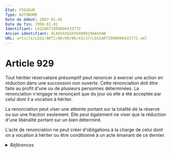 ```yaml
---
État: VIGUEUR
Type: AUTONOME
Date de début: 2007-01-01
Date de fin: 2999-01-01
Identifiant: LEGIARTI000006433772
Ancien identifiant: ACAXXXXXXXX5X00929AAXXAB
URL: article/LEGI/ARTI/00/00/06/43/37/LEGIARTI000006433772.xml
---
```


<h1>Article 929</h1>

Tout héritier réservataire présomptif peut renoncer à exercer une action en
réduction dans une succession non ouverte. Cette renonciation doit être faite au
profit d'une ou de plusieurs personnes déterminées. La renonciation n'engage le
renonçant que du jour où elle a été acceptée par celui dont il a vocation à
hériter.<br />

La renonciation peut viser une atteinte portant sur la totalité de la réserve ou
sur une fraction seulement. Elle peut également ne viser que la réduction d'une
libéralité portant sur un bien déterminé.<br />

L'acte de renonciation ne peut créer d'obligations à la charge de celui dont on
a vocation à hériter ou être conditionné à un acte émanant de ce dernier.


<details>
  <summary><em>Références</em></summary>

  <h2>Articles faisant référence à l'article</h2>
  
  <ul>
    <li>
      <a href="https://legal.tricoteuses.fr//redirection/LEGIARTI000006284843?vers=git&vers=legifrance">LOI n° 2006-728 du 23 juin 2006 portant réforme des successions et des libéralités - article 9 ENTIEREMENT_MODIF</a> MODIFICATION cible
    </li>
    <li>
      <a href="https://legal.tricoteuses.fr//redirection/LEGIARTI000006284845?vers=git&vers=legifrance">LOI n° 2006-728 du 23 juin 2006 portant réforme des successions et des libéralités - article 11 ENTIEREMENT_MODIF</a> MODIFICATION cible
    </li>
    <li>
      <a href="https://legal.tricoteuses.fr//redirection/LEGIARTI000006284848?vers=git&vers=legifrance">LOI n° 2006-728 du 23 juin 2006 portant réforme des successions et des libéralités - article 14 ENTIEREMENT_MODIF</a> MODIFICATION cible
    </li>
  </ul>
  
  <h2>Références faites par l'article</h2>
  
  <ul>
    <li>
      2006-06-23 MODIFICATION source <a href="https://legal.tricoteuses.fr//redirection/LEGIARTI000006284845?vers=git&vers=legifrance">LOI n° 2006-728 du 23 juin 2006 portant réforme des successions et des libéralités - article 11 ENTIEREMENT_MODIF</a>
    </li>
    <li>
      2006-06-23 MODIFICATION source <a href="https://legal.tricoteuses.fr//redirection/LEGIARTI000006284848?vers=git&vers=legifrance">LOI n° 2006-728 du 23 juin 2006 portant réforme des successions et des libéralités - article 14 ENTIEREMENT_MODIF</a>
    </li>
    <li>
      2006-06-23 MODIFICATION source <a href="https://legal.tricoteuses.fr//redirection/LEGIARTI000006284843?vers=git&vers=legifrance">LOI n° 2006-728 du 23 juin 2006 portant réforme des successions et des libéralités - article 9 ENTIEREMENT_MODIF</a>
    </li>
    <li>
      2999-01-01 CITATION cible <a href="https://legal.tricoteuses.fr//redirection/LEGIARTI000044073157?vers=git&vers=legifrance">Code civil - article 1527 AUTONOME VIGUEUR, en vigueur depuis le 2022-01-01</a>
    </li>
    <li>
      2999-01-01 CITATION cible <a href="https://legal.tricoteuses.fr//redirection/LEGIARTI000019288937?vers=git&vers=legifrance">Code civil - article 509 AUTONOME VIGUEUR, en vigueur depuis le 2009-02-01</a>
    </li>
    <li>
      2999-01-01 CITATION cible <a href="https://legal.tricoteuses.fr//redirection/LEGIARTI000006305353?vers=git&vers=legifrance">Code général des impôts - article 756 bis AUTONOME VIGUEUR, en vigueur depuis le 2007-01-01</a>
    </li>
    <li>
      CODIFICATION source Loi 1803-05-03
    </li>
    <li>
      1803-03-16 CITATION cible <a href="https://legal.tricoteuses.fr//redirection/LEGIARTI000006473476?vers=git&vers=legifrance">Loi contenant organisation du notariat (loi 25 ventôse an XI) - article 10 AUTONOME ABROGE, en vigueur du 2007-01-01 au 2015-08-08</a>
    </li>
  </ul>
</details>
